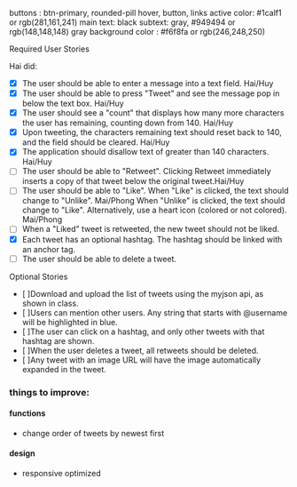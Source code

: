 buttons : btn-primary, rounded-pill
hover, button, links active color: #1calf1 or rgb(281,161,241)
main text: black
subtext: gray, #949494 or rgb(148,148,148)
gray background color : #f6f8fa or rgb(246,248,250)


Required User Stories

Hai did:
- [x] The user should be able to enter a message into a text field. Hai/Huy
- [x] The user should be able to press "Tweet" and see the message pop in below the text box. Hai/Huy
- [x] The user should see a "count" that displays how many more characters the user has remaining, counting down from 140. Hai/Huy
- [x] Upon tweeting, the characters remaining text should reset back to 140, and the field should be cleared. Hai/Huy
- [x] The application should disallow text of greater than 140 characters. Hai/Huy
- [ ] The user should be able to "Retweet". Clicking Retweet immediately inserts a copy of that tweet below the original tweet.Hai/Huy
- [ ] The user should be able to "Like". When "Like" is clicked, the text should change to "Unlike". Mai/Phong When "Unlike" is clicked, the text should change to "Like". Alternatively, use a heart icon (colored or not colored). Mai/Phong
- [ ] When a "Liked" tweet is retweeted, the new tweet should not be liked. 
- [x] Each tweet has an optional hashtag. The hashtag should be linked with an anchor tag. 
- [ ] The user should be able to delete a tweet.

Optional Stories
- [ ]Download and upload the list of tweets using the myjson api, as shown in class.
- [ ]Users can mention other users. Any string that starts with @username will be highlighted in blue.
- [ ]The user can click on a hashtag, and only other tweets with that hashtag are shown.
- [ ]When the user deletes a tweet, all retweets should be deleted.
- [ ]Any tweet with an image URL will have the image automatically expanded in the tweet.


### things to improve:

#### functions
* change order of tweets by newest first


#### design
* responsive optimized